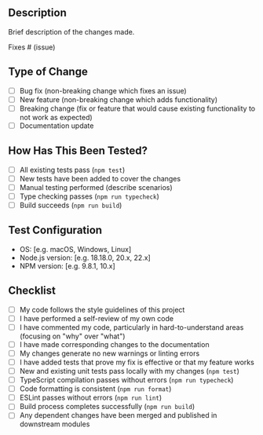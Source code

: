 <!--
Thank you for your pull request. Please provide a description above and review
the requirements below.

Bug fixes and new features should include tests and documentation.

Contributors guide: https://github.com/magarcia/env-interpolation/blob/main/CONTRIBUTING.md
-->

## Description

<!--
Please include a summary of the change and which issue is fixed. Please also include relevant motivation and context. List any dependencies that are required for this change.
-->

Brief description of the changes made.

Fixes # (issue)

## Type of Change

- [ ] Bug fix (non-breaking change which fixes an issue)
- [ ] New feature (non-breaking change which adds functionality)
- [ ] Breaking change (fix or feature that would cause existing functionality to not work as expected)
- [ ] Documentation update

## How Has This Been Tested?

- [ ] All existing tests pass (`npm test`)
- [ ] New tests have been added to cover the changes
- [ ] Manual testing performed (describe scenarios)
- [ ] Type checking passes (`npm run typecheck`)
- [ ] Build succeeds (`npm run build`)

<!--
Please describe the tests that you ran to verify your changes. Provide instructions so we can reproduce.
-->

## Test Configuration

- OS: [e.g. macOS, Windows, Linux]
- Node.js version: [e.g. 18.18.0, 20.x, 22.x]
- NPM version: [e.g. 9.8.1, 10.x]

## Checklist

- [ ] My code follows the style guidelines of this project
- [ ] I have performed a self-review of my own code
- [ ] I have commented my code, particularly in hard-to-understand areas (focusing on "why" over "what")
- [ ] I have made corresponding changes to the documentation
- [ ] My changes generate no new warnings or linting errors
- [ ] I have added tests that prove my fix is effective or that my feature works
- [ ] New and existing unit tests pass locally with my changes (`npm test`)
- [ ] TypeScript compilation passes without errors (`npm run typecheck`)
- [ ] Code formatting is consistent (`npm run format`)
- [ ] ESLint passes without errors (`npm run lint`)
- [ ] Build process completes successfully (`npm run build`)
- [ ] Any dependent changes have been merged and published in downstream modules
